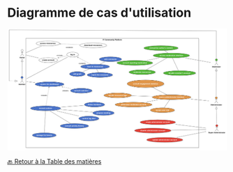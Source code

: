 # Diagramme de cas d'utilisation

<img src="../../Assets/Images/use-case-diagram.png" alt="Diagramme de cas d'utilisation" width="auto">


[🔙 Retour à la Table des matières](../README.md)
